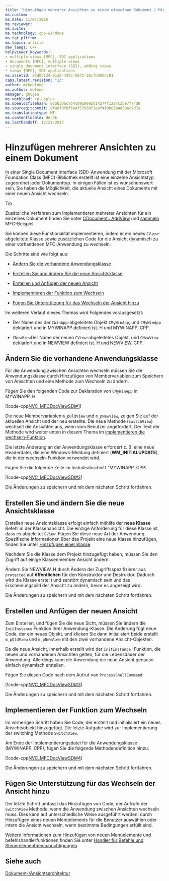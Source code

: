 ```yaml
---
title: "Hinzufügen mehrerer Ansichten zu einem einzelnen Dokument | Microsoft Docs"
ms.custom: 
ms.date: 11/04/2016
ms.reviewer: 
ms.suite: 
ms.technology: cpp-windows
ms.tgt_pltfrm: 
ms.topic: article
dev_langs: C++
helpviewer_keywords:
- multiple views [MFC], SDI applications
- documents [MFC], multiple views
- single document interface (SDI), adding views
- views [MFC], SDI applications
ms.assetid: 86d0c134-01d5-429c-b672-36cfb956dc01
caps.latest.revision: "13"
author: mikeblome
ms.author: mblome
manager: ghogen
ms.workload: cplusplus
ms.openlocfilehash: 865b30ac7b4c8910e92d14274f1224c25e7f74d8
ms.sourcegitcommit: 8fa8fdf0fbb4f57950f1e8f4f9b81b4d39ec7d7a
ms.translationtype: MT
ms.contentlocale: de-DE
ms.lasthandoff: 12/21/2017
---
```

# <a name="adding-multiple-views-to-a-single-document"></a>Hinzufügen mehrerer Ansichten zu einem Dokument
In einer Single Document Interface (SDI)-Anwendung mit der Microsoft Foundation Class (MFC)-Bibliothek erstellt ist eine einzelne Ansichtstyp zugeordnet jeder Dokumenttyp. In einigen Fällen ist es wünschenswert sein, Sie haben die Möglichkeit, die aktuelle Ansicht eines Dokuments mit einer neuen Ansicht wechseln.  
  
> [!TIP]
>  Zusätzliche Verfahren zum Implementieren mehrerer Ansichten für ein einzelnes Dokument finden Sie unter [CDocument:: AddView](../mfc/reference/cdocument-class.md#addview) und [sammeln](../visual-cpp-samples.md) MFC-Beispiel.  
  
 Sie können diese Funktionalität implementieren, indem er ein neues `CView`-abgeleitete Klasse sowie zusätzlichen Code für die Ansicht dynamisch zu einer vorhandenen MFC-Anwendung zu wechseln.  
  
 Die Schritte sind wie folgt aus:  
  
-   [Ändern Sie die vorhandene Anwendungsklasse](#vcconmodifyexistingapplicationa1)  
  
-   [Erstellen Sie und ändern Sie die neue Ansichtsklasse](#vcconnewviewclassa2)  
  
-   [Erstellen und Anfügen der neuen Ansicht](#vcconattachnewviewa3)  
  
-   [Implementieren der Funktion zum Wechseln](#vcconswitchingfunctiona4)  
  
-   [Fügen Sie Unterstützung für das Wechseln der Ansicht hinzu](#vcconswitchingtheviewa5)  
  
 Im weiteren Verlauf dieses Themas wird Folgendes vorausgesetzt:  
  
-   Der Name des der `CWinApp`-abgeleitete Objekt `CMyWinApp`, und `CMyWinApp` deklariert und in MYWINAPP definiert ist. H und MYWINAPP. CPP.  
  
-   `CNewView`Der Name der neuen `CView`-abgeleitetes Objekt, und `CNewView` deklariert und in NEWVIEW definiert ist. H und NEWVIEW. CPP.  
  
##  <a name="vcconmodifyexistingapplicationa1"></a>Ändern Sie die vorhandene Anwendungsklasse  
 Für die Anwendung zwischen Ansichten wechseln müssen Sie die Anwendungsklasse durch Hinzufügen von Membervariablen zum Speichern von Ansichten und eine Methode zum Wechseln zu ändern.  
  
 Fügen Sie den folgenden Code zur Deklaration von `CMyWinApp` in MYWINAPP. H  
  
 [!code-cpp[NVC_MFCDocViewSDI#1](../mfc/codesnippet/cpp/adding-multiple-views-to-a-single-document_1.h)]  
  
 Die neue Membervariablen `m_pOldView` und `m_pNewView`, zeigen Sie auf der aktuellen Ansicht und der neu erstellte. Die neue Methode (`SwitchView`) wechselt die Ansichten aus, wenn vom Benutzer angefordert. Der Text der Methode wird weiter unten in diesem Thema im [implementieren die wechseln-Funktion](#vcconswitchingfunctiona4).  
  
 Die letzte Änderung an der Anwendungsklasse erfordert z. B. eine neue Headerdatei, die eine Windows-Meldung definiert (**WM_INITIALUPDATE**), die in der wechseln-Funktion verwendet wird.  
  
 Fügen Sie die folgende Zeile im Includeabschnitt "MYWINAPP. CPP:  
  
 [!code-cpp[NVC_MFCDocViewSDI#2](../mfc/codesnippet/cpp/adding-multiple-views-to-a-single-document_2.cpp)]  
  
 Die Änderungen zu speichern und mit dem nächsten Schritt fortfahren.  
  
##  <a name="vcconnewviewclassa2"></a>Erstellen Sie und ändern Sie die neue Ansichtsklasse  
 Erstellen neue Ansichtsklasse erfolgt einfach mithilfe der **neue Klasse** Befehl in der Klassenansicht. Die einzige Anforderung für diese Klasse ist, dass es abgeleitet `CView`. Fügen Sie diese neue Art der Anwendung. Spezifische Informationen über das Projekt eine neue Klasse hinzufügen, finden Sie unter [Hinzufügen einer Klasse](../ide/adding-a-class-visual-cpp.md).  
  
 Nachdem Sie die Klasse dem Projekt hinzugefügt haben, müssen Sie den Zugriff auf einige Klassenmember Ansicht ändern.  
  
 Ändern Sie NEWVIEW. H durch Ändern der Zugriffsspezifizierer aus `protected` auf **öffentlichen** für den Konstruktor und Destruktor. Dadurch wird die Klasse erstellt und zerstört dynamisch sein und das Erscheinungsbild der Ansicht zu ändern, bevor es angezeigt wird.  
  
 Die Änderungen zu speichern und mit dem nächsten Schritt fortfahren.  
  
##  <a name="vcconattachnewviewa3"></a>Erstellen und Anfügen der neuen Ansicht  
 Zum Erstellen, und fügen Sie die neue Sicht, müssen Sie ändern die `InitInstance` Funktion Ihrer Anwendung-Klasse. Die Änderung fügt neue Code, der ein neues Objekt, und klicken Sie dann initialisiert beide erstellt `m_pOldView` und `m_pNewView` mit den zwei vorhandene Ansicht-Objekten.  
  
 Da die neue Ansicht, innerhalb erstellt wird der `InitInstance` -Funktion, die neuen und vorhandenen Ansichten gelten, für die Lebensdauer der Anwendung. Allerdings kann die Anwendung die neue Ansicht genauso einfach dynamisch erstellen.  
  
 Fügen Sie diesen Code nach dem Aufruf von `ProcessShellCommand`:  
  
 [!code-cpp[NVC_MFCDocViewSDI#3](../mfc/codesnippet/cpp/adding-multiple-views-to-a-single-document_3.cpp)]  
  
 Die Änderungen zu speichern und mit dem nächsten Schritt fortfahren.  
  
##  <a name="vcconswitchingfunctiona4"></a>Implementieren der Funktion zum Wechseln  
 Im vorherigen Schritt haben Sie Code, der erstellt und initialisiert ein neues Ansichtsobjekt hinzugefügt. Die letzte Aufgabe wird zur Implementierung der switching Methode `SwitchView`.  
  
 Am Ende der Implementierungsdatei für die Anwendungsklasse (MYWINAPP. CPP), fügen Sie die folgende Methodendefinition hinzu:  
  
 [!code-cpp[NVC_MFCDocViewSDI#4](../mfc/codesnippet/cpp/adding-multiple-views-to-a-single-document_4.cpp)]  
  
 Die Änderungen zu speichern und mit dem nächsten Schritt fortfahren.  
  
##  <a name="vcconswitchingtheviewa5"></a>Fügen Sie Unterstützung für das Wechseln der Ansicht hinzu  
 Der letzte Schritt umfasst das Hinzufügen von Code, der Aufrufe der `SwitchView` Methode, wenn die Anwendung zwischen Ansichten wechseln muss. Dies kann auf unterschiedliche Weise ausgeführt werden: durch Hinzufügen eines neuen Menüelements für die Benutzer auswählen oder intern die Ansicht wechseln, wenn bestimmte Bedingungen erfüllt sind.  
  
 Weitere Informationen zum Hinzufügen von neuen Menüelemente und befehlshandlerfunktionen finden Sie unter [Handler für Befehle und Steuerelementbenachrichtigungen](../mfc/handlers-for-commands-and-control-notifications.md).  
  
## <a name="see-also"></a>Siehe auch  
 [Dokument-/Ansichtsarchitektur](../mfc/document-view-architecture.md)

